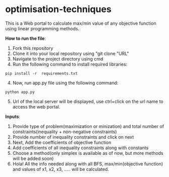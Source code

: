 # optimisation-techniques

This is a Web portal to calculate max/min value of any objective function using linear programming methods.

<b>How to run the file</b>:
1. Fork this repository
2. Clone it into your local repository using "git clone "URL"
3. Navigate to the project directory using cmd
3. Run the following command to install required libraries:
```
pip install -r  requirements.txt
```
4. Now, run app.py file using the following command:
```
python app.py
```
5. Url of the local server will be displayed, use ctrl+click on the url name to access the web portal.

<b>Inputs</b>:
1. Provide type of problem(maximization or minization) and total number of constraints(inequality + non-negative constraints)
2. Provide number of inequality constraints and click on next
3. Next, Add the coefficients of objective function
4. Add coefficients of all inequality constraints along with constants
5. Choose a method(only simplex is available as of now, but more methods will be added soon)
6. Hola! All the info needed along with all BFS, max/min(objective function) and values of x1, x2, x3, ..... will be calculated.
